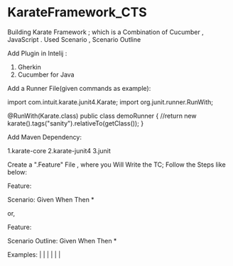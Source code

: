 # KarateFramework_CTS
Building Karate Framework ; which is a Combination of Cucumber , JavaScript . Used Scenario , Scenario Outline 

Add Plugin in Intelij :
1. Gherkin
2. Cucumber for Java

Add a Runner File(given commands as example):

import com.intuit.karate.junit4.Karate;
import org.junit.runner.RunWith;

@RunWith(Karate.class)
public class demoRunner {
    //return new karate().tags("sanity").relativeTo(getClass());
}


Add Maven Dependency:

1.karate-core
2.karate-junit4
3.junit

Create a ".Feature" File , where you Will Write the TC; Follow the Steps like below:

Feature:

Scenario:
Given
When 
Then
*

or,

Feature:

Scenario Outline:
Given
When 
Then
*

Examples:
  |     |     |
  |     |     |





